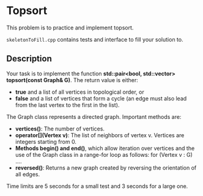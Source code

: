 # Topsort

This problem is to practice and implement topsort.

`skeletonToFill.cpp` contains tests and interface to fill your solution to.

## Description
Your task is to implement the function **std::pair<bool, std::vector<Vertex>> topsort(const Graph& G)**. The return value is either:

* **true** and a list of all vertices in topological order, or
* **false** and a list of vertices that form a cycle (an edge must also lead from the last vertex to the first in the list).

The Graph class represents a directed graph. Important methods are:

* **vertices()**: The number of vertices.
* **operator\[](Vertex v)**: The list of neighbors of vertex v. Vertices are integers starting from 0.
* **Methods begin() and end()**, which allow iteration over vertices and the use of the Graph class in a range-for loop as follows: for (Vertex v : G) ....
* **reversed()**: Returns a new graph created by reversing the orientation of all edges.

Time limits are 5 seconds for a small test and 3 seconds for a large one.